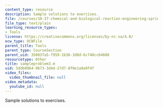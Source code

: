 ```yaml
---
content_type: resource
description: Sample solutions to exercises.
file: /courses/10-37-chemical-and-biological-reaction-engineering-spring-2007/5ddb096496733d4d27d78f0e1a9a9f4f_sampleproblem3.m
file_type: text/plain
learning_resource_types:
- Tools
license: https://creativecommons.org/licenses/by-nc-sa/4.0/
ocw_type: OCWFile
parent_title: Tools
parent_type: CourseSection
parent_uid: 350837a5-f959-1b36-3d8d-6c740cc64608
resourcetype: Other
title: sampleproblem3.m
uid: 5ddb0964-9673-3d4d-27d7-8f0e1a9a9f4f
video_files:
  video_thumbnail_file: null
video_metadata:
  youtube_id: null
---
```

Sample solutions to exercises.